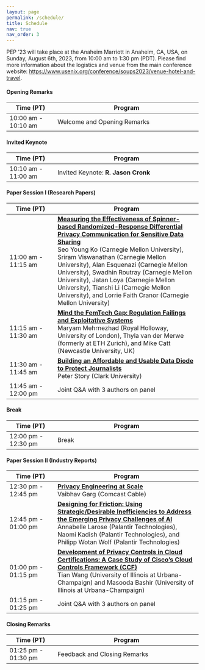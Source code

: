 ```yaml
---
layout: page
permalink: /schedule/
title: Schedule
nav: true
nav_order: 3
---
```


PEP ’23 will take place at the Anaheim Marriott in Anaheim, CA, USA, on Sunday, August 6th, 2023, from 10:00 am to 1:30 pm (PDT). Please find more information about the logistics and venue from the main conference website: <a href="https://www.usenix.org/conference/soups2023/venue-hotel-and-travel">https://www.usenix.org/conference/soups2023/venue-hotel-and-travel</a>.

#### Opening Remarks

<div class="news">
      <div class="table-responsive">
      <table class="table table-hover">
        <colgroup>
          <col style="width:25%">
          <col style="width:75%">
        </colgroup>
          <tr>
            <th scope="col"><b>Time (PT)</b></th>
            <th scope="col"><b>Program</b></th>
          </tr>
        <tbody>
          <tr>
            <td scope="row">10:00 am - 10:10 am</td>
            <td scope="row">Welcome and Opening Remarks</td>
          </tr>
        </tbody>
      </table>
      </div>
  </div>

#### Invited Keynote

<div class="news">
      <div class="table-responsive">
      <table class="table table-hover">
        <colgroup>
          <col style="width:25%">
          <col style="width:75%">
        </colgroup>
          <tr>
            <th scope="col"><b>Time (PT)</b></th>
            <th scope="col"><b>Program</b></th>
          </tr>
        <tbody>
          <tr>
            <td scope="row">10:10 am - 11:00 am</td>
            <td scope="row">Invited Keynote: <b>R. Jason Cronk</b></td>
          </tr>
        </tbody>
      </table>
      </div>
  </div>  

#### Paper Session I (Research Papers)

<div class="news">
      <div class="table-responsive">
      <table class="table table-hover">
        <colgroup>
          <col style="width:25%">
          <col style="width:75%">
        </colgroup>
          <tr>
            <th scope="col"><b>Time (PT)</b></th>
            <th scope="col"><b>Program</b></th>
          </tr>
        <tbody>
            <tr>
                <td scope="row">11:00 am - 11:15 am</td>
                <td scope="row">
                    <b><a class="news-title" href="/schedule/paper1/">Measuring the Effectiveness of Spinner-based Randomized-Response Differential Privacy Communication for Sensitive Data Sharing</a></b><br>
                    Seo Young Ko (Carnegie Mellon University), Sriram Viswanathan (Carnegie Mellon University), Alan Esquenazi (Carnegie Mellon University), Swadhin Routray (Carnegie Mellon University), Jatan Loya (Carnegie Mellon University), Tianshi Li (Carnegie Mellon University), and Lorrie Faith Cranor (Carnegie Mellon University)
                </td>
            </tr>
            <tr>
                <td scope="row">11:15 am - 11:30 am</td>
                <td scope="row">
                    <b><a class="news-title" href="/schedule/paper2/">Mind the FemTech Gap: Regulation Failings and Exploitative Systems</a></b><br>
                    Maryam Mehrnezhad (Royal Holloway, University of London), Thyla van der Merwe (formerly at ETH Zurich), and Mike Catt (Newcastle University, UK)
                </td>
            </tr>
            <tr>
                <td scope="row">11:30 am - 11:45 am</td>
                <td scope="row">
                    <b><a class="news-title" href="/schedule/paper3/">Building an Affordable and Usable Data Diode to Protect Journalists</a></b><br>
                    Peter Story (Clark University)
                </td>
            </tr>
            <tr>
                <td scope="row">11:45 am - 12:00 pm</td>
                <td scope="row">Joint Q&A with 3 authors on panel</td>
            </tr>
        </tbody>
      </table>
      </div>
  </div> 

#### Break

<div class="news">
      <div class="table-responsive">
      <table class="table table-hover">
        <colgroup>
          <col style="width:25%">
          <col style="width:75%">
        </colgroup>
          <tr>
            <th scope="col"><b>Time (PT)</b></th>
            <th scope="col"><b>Program</b></th>
          </tr>
        <tbody>
          <tr>
            <td scope="row">12:00 pm - 12:30 pm</td>
            <td scope="row">Break</td>
          </tr>
        </tbody>
      </table>
      </div>
  </div>

#### Paper Session II (Industry Reports)

<div class="news">
      <div class="table-responsive">
      <table class="table table-hover">
        <colgroup>
          <col style="width:25%">
          <col style="width:75%">
        </colgroup>
          <tr>
            <th scope="col"><b>Time (PT)</b></th>
            <th scope="col"><b>Program</b></th>
          </tr>
        <tbody>
            <tr>
                <td scope="row">12:30 pm - 12:45 pm</td>
                <td scope="row">
                    <b><a class="news-title" href="/schedule/report1/">Privacy Engineering at Scale</a></b><br>
                    Vaibhav Garg (Comcast Cable)
                </td>
            </tr>
            <tr>
                <td scope="row">12:45 pm - 01:00 pm</td>
                <td scope="row">
                    <b><a class="news-title" href="/schedule/report2/">Designing for Friction: Using Strategic/Desirable Inefficiencies to Address the Emerging Privacy Challenges of AI</a></b><br>
                    Annabelle Larose (Palantir Technologies), Naomi Kadish (Palantir Technologies), and Philipp Wotan Wolf (Palantir Technologies)
                </td>
            </tr>
            <tr>
                <td scope="row">01:00 pm - 01:15 pm</td>
                <td scope="row">
                    <b><a class="news-title" href="/schedule/report3/">Development of Privacy Controls in Cloud Certifications: A Case Study of Cisco’s Cloud Controls Framework (CCF)</a></b><br>
                    Tian Wang (University of Illinois at Urbana-Champaign) and Masooda Bashir (University of Illinois at Urbana-Champaign)
                </td>
            </tr>
            <tr>
                <td scope="row">01:15 pm - 01:25 pm</td>
                <td scope="row">Joint Q&A with 3 authors on panel</td>
            </tr>
        </tbody>
      </table>
      </div>
  </div> 

#### Closing Remarks

<div class="news">
      <div class="table-responsive">
      <table class="table table-hover">
        <colgroup>
          <col style="width:25%">
          <col style="width:75%">
        </colgroup>
          <tr>
            <th scope="col"><b>Time (PT)</b></th>
            <th scope="col"><b>Program</b></th>
          </tr>
        <tbody>
          <tr>
            <td scope="row">01:25 pm - 01:30 pm</td>
            <td scope="row">Feedback and Closing Remarks</td>
          </tr>
        </tbody>
      </table>
      </div>
  </div>

